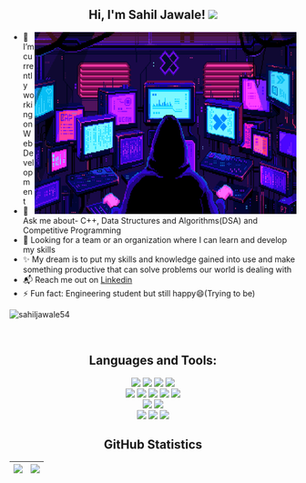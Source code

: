 <h2 align="center"><b> Hi, I'm Sahil Jawale! <img src="https://media.giphy.com/media/mGcNjsfWAjY5AEZNw6/giphy.gif" width="50"></b></h2>

<img align='right' src="https://github.com/sahiljawale54/sahiljawale54/blob/d8b30847225e4187443573d2e7c50912af03623b/githubgif.gif"  width="460" height="320">

<div style="text-align=justify">


* 🔭 I’m currently working on Web Development <br>
* 💬 Ask me about- C++, Data Structures and Algorithms(DSA) and Competitive Programming 
* 🌱 Looking for a team or an organization where I can learn and develop my skills <br>
* ✨ My dream is to put my skills and knowledge gained into use and make something productive   that can solve problems our world is dealing with<br>
* 📬 Reach me out on [Linkedin](https://www.linkedin.com/in/sahiljawale54/)
* ⚡ Fun fact: Engineering student but still happy😄(Trying to be)
</div>

<p align="left"> <img src="https://komarev.com/ghpvc/?username=sahiljawale&label=Profile%20views&color=0e75b6&style=flat" alt="sahiljawale54" /> </p>
<!-- <a href="https://www.buymeacoffee.com/sahiljawale"><img src="https://cdn.buymeacoffee.com/buttons/v2/default-yellow.png" width="200" /></a> -->
<br>

<h2 align="Center">Languages and Tools:</h2> 


<p align="center">
  
  <img src = "https://img.shields.io/badge/c-%23005678.svg?style=for-the-badge&logo=c&logoColor=white" >
  <img src = "https://img.shields.io/badge/c++-%2300599C.svg?style=for-the-badge&logo=c%2B%2B&logoColor=white" >
  <img src = "https://img.shields.io/badge/java-%23ED8B00.svg?style=for-the-badge&logo=java&logoColor=white" >
  <img src = "https://img.shields.io/badge/python-3670A0?style=for-the-badge&logo=python&logoColor=ffdd54" > <br>
  
  <img src = "https://img.shields.io/badge/html5-%23E34F26.svg?style=for-the-badge&logo=html5&logoColor=white" >
  <img src = "https://img.shields.io/badge/css3-%231572B6.svg?style=for-the-badge&logo=css3&logoColor=white" >
  <img src = "https://img.shields.io/badge/javascript-%23323330.svg?style=for-the-badge&logo=javascript&logoColor=%23F7DF1E" >
  <img src = "https://img.shields.io/badge/bootstrap-%23563D7C.svg?style=for-the-badge&logo=bootstrap&logoColor=white" >
  <img src = "https://img.shields.io/badge/react-%2320232a.svg?style=for-the-badge&logo=react&logoColor=%2361DAFB" >  <br>
  
  <img src = "https://img.shields.io/badge/mysql-%2300f.svg?style=for-the-badge&logo=mysql&logoColor=white" >
  <img src = "https://img.shields.io/badge/MongoDB-%234ea94b.svg?style=for-the-badge&logo=mongodb&logoColor=white" > <br>
  
  <img src = "https://img.shields.io/badge/git-%23F05033.svg?style=for-the-badge&logo=git&logoColor=white" >
  <img src = "https://img.shields.io/badge/github-%23121011.svg?style=for-the-badge&logo=github&logoColor=white" >
  <img src = "https://img.shields.io/badge/gitlab-%23181739.svg?style=for-the-badge&logo=gitlab&logoColor=white" >
<!--   <img src = "" > -->
  
<p>

<h2 align="center"> GitHub Statistics </h2>

|<img src="https://github-readme-stats.vercel.app/api?username=sahiljawale54&show_icons=true"></img>|<img src="https://github-readme-streak-stats.herokuapp.com/?&user=Sahiljawale54"/>|
|---|---|


